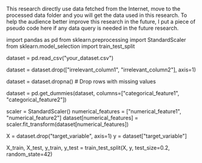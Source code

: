 This research directly use data fetched from the Internet, move to the processed data folder and you will get the data used in this research.
To help the audience better improve this research in the future, I put a piece of pseudo code here if any data query is needed in the future research.

import pandas as pd
from sklearn.preprocessing import StandardScaler
from sklearn.model_selection import train_test_split


dataset = pd.read_csv("your_dataset.csv")



dataset = dataset.drop(["irrelevant_column1", "irrelevant_column2"], axis=1)


dataset = dataset.dropna()  # Drop rows with missing values



dataset = pd.get_dummies(dataset, columns=["categorical_feature1", "categorical_feature2"])


scaler = StandardScaler()
numerical_features = ["numerical_feature1", "numerical_feature2"]
dataset[numerical_features] = scaler.fit_transform(dataset[numerical_features])


X = dataset.drop("target_variable", axis=1)
y = dataset["target_variable"]


X_train, X_test, y_train, y_test = train_test_split(X, y, test_size=0.2, random_state=42)


